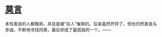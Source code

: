 # [莫言 ​​​](https://github.com/miss-shiyi/miss-shiyi/issues/119)

本性善良的人都晚熟，并且是被“劣人”催熟的。后来虽然开窍了，但也仍然善良与赤诚，不断地寻找同类，最后却成了最孤独的一个。——